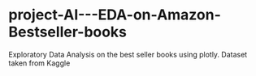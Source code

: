 # project-AI---EDA-on-Amazon-Bestseller-books
Exploratory Data Analysis on the best seller books using plotly. Dataset taken from Kaggle

